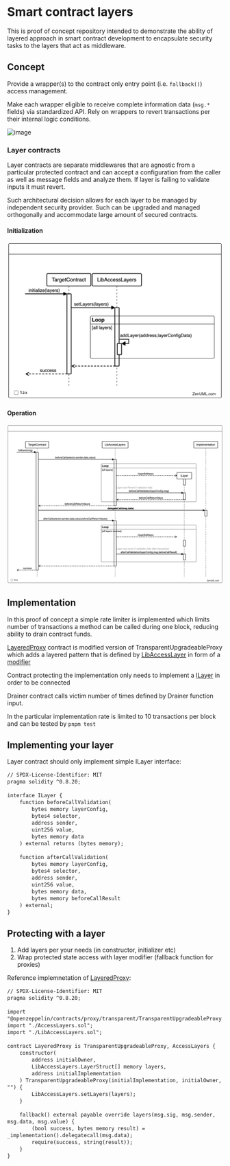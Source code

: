 # Smart contract layers

This is proof of concept repository intended to demonstrate the ability of layered approach in smart contract development to encapsulate security tasks to the layers that act as middleware.

## Concept

Provide a wrapper(s) to the contract only entry point (i.e. `fallback()`) access management.

Make each wrapper eligible to receive complete information data (`msg.*` fields) via standardized API. Rely on wrappers to revert transactions per their internal logic conditions.

<img width="633" alt="image" src="https://github.com/peersky/smart-contract-layers/assets/61459744/b87bf5ef-3b65-4a4a-9ae1-3be2df7f60a8">

### Layer contracts

Layer contracts are separate middlewares that are agnostic from a particular protected contract and can accept a configuration from the caller as well as message fields and analyze them. If layer is failing to validate inputs it must revert.

Such architectural decision allows for each layer to be managed by independent security provider. Such can be upgraded and managed orthogonally and accommodate large amount of secured contracts.

#### Initialization

![init](./docs/initialize.png)

#### Operation

![init](./docs/operate.png)

## Implementation

In this proof of concept a simple rate limiter is implemented which limits number of transactions a method can be called during one block, reducing ability to drain contract funds.

[LayeredProxy](https://github.com/peersky/smart-contract-layers/blob/main/src/LayeredProxy.sol) contract is modified version of TransparentUpgradeableProxy which adds a layered pattern that is defined by [LibAccessLayer](https://github.com/peersky/smart-contract-layers/blob/main/src/LibAccessLayers.sol) in form of a [modifier](https://github.com/peersky/smart-contract-layers/blob/main/src/AccessLayers.sol)

Contract protecting the implementation only needs to implement a [ILayer](https://github.com/peersky/smart-contract-layers/blob/main/src/ILayer.sol) in order to be connected

Drainer contract calls victim number of times defined by Drainer function input.

In the particular implementation rate is limited to 10 transactions per block and can be tested by `pnpm test`


## Implementing your layer 

Layer contract should only implement simple ILayer interface:

```solidity
// SPDX-License-Identifier: MIT
pragma solidity ^0.8.20;

interface ILayer {
    function beforeCallValidation(
        bytes memory layerConfig,
        bytes4 selector,
        address sender,
        uint256 value,
        bytes memory data
    ) external returns (bytes memory);

    function afterCallValidation(
        bytes memory layerConfig,
        bytes4 selector,
        address sender,
        uint256 value,
        bytes memory data,
        bytes memory beforeCallResult
    ) external;
}
```
## Protecting with a layer 

1. Add layers per your needs (in constructor, initializer etc)
2. Wrap protected state access with layer modifier (fallback function for proxies)

Reference implemnetation of [LayeredProxy](https://github.com/peersky/smart-contract-layers/blob/main/src/LayeredProxy.sol):

```solidity
// SPDX-License-Identifier: MIT
pragma solidity ^0.8.20;

import "@openzeppelin/contracts/proxy/transparent/TransparentUpgradeableProxy.sol";
import "./AccessLayers.sol";
import "./LibAccessLayers.sol";

contract LayeredProxy is TransparentUpgradeableProxy, AccessLayers {
    constructor(
        address initialOwner,
        LibAccessLayers.LayerStruct[] memory layers,
        address initialImplementation
    ) TransparentUpgradeableProxy(initialImplementation, initialOwner, "") {
        LibAccessLayers.setLayers(layers);
    }

    fallback() external payable override layers(msg.sig, msg.sender, msg.data, msg.value) {
        (bool success, bytes memory result) = _implementation().delegatecall(msg.data);
        require(success, string(result));
    }
}
```
